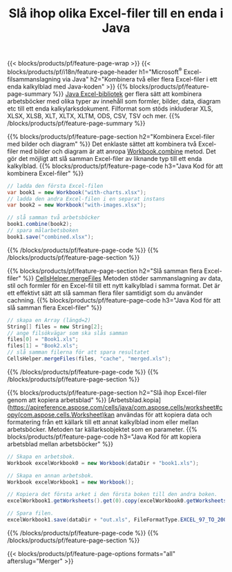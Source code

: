 ﻿---
title: Slå ihop olika Excel-filer till en enda i Java
url: /sv/java/merger/
description: Slå samman Excel-filer med Java till flera ark eller ett enda ark. Slå samman, kombinera eller sammanfoga Excel-dokument till PDF, bilder och HTML också.
---
{{< blocks/products/pf/feature-page-wrap >}}
{{< blocks/products/pf/i18n/feature-page-header h1="Microsoft<sup>&reg;</sup> Excel-filsammanslagning via Java" h2="Kombinera två eller flera Excel-filer i ett enda kalkylblad med Java-koden" >}}
{{% blocks/products/pf/feature-page-summary %}}
[Java Excel-bibliotek](/cells/java/) ger flera sätt att kombinera arbetsböcker med olika typer av innehåll som formler, bilder, data, diagram etc till ett enda kalkylarksdokument. Filformat som stöds inkluderar XLS, XLSX, XLSB, XLT, XLTX, XLTM, ODS, CSV, TSV och mer.
{{% /blocks/products/pf/feature-page-summary %}}

{{% blocks/products/pf/feature-page-section h2="Kombinera Excel-filer med bilder och diagram" %}}
Det enklaste sättet att kombinera två Excel-filer med bilder och diagram är att anropa [Workbook.combine](https://apireference.aspose.com/cells/java/com.aspose.cells/workbook#combine(com.aspose.cells.Workbook)) metod. Det gör det möjligt att slå samman Excel-filer av liknande typ till ett enda kalkylblad.
{{% blocks/products/pf/feature-page-code h3="Java Kod för att kombinera Excel-filer" %}}

```cs
// ladda den första Excel-filen
var book1 = new Workbook("with-charts.xlsx");
// ladda den andra Excel-filen i en separat instans
var book2 = new Workbook("with-images.xlsx");

// slå samman två arbetsböcker
book1.combine(book2);
// spara målarbetsboken 
book1.save("combined.xlsx");

```
{{% /blocks/products/pf/feature-page-code %}}
{{% /blocks/products/pf/feature-page-section %}}

{{% blocks/products/pf/feature-page-section h2="Slå samman flera Excel-filer" %}}
[CellsHelper.mergeFiles](https://apireference.aspose.com/cells/java/com.aspose.cells/cellshelper#mergeFiles) Metoden stöder sammanslagning av data, stil och formler för en Excel-fil till ett nytt kalkylblad i samma format. Det är ett effektivt sätt att slå samman flera filer samtidigt som du använder cachning. 
{{% blocks/products/pf/feature-page-code h3="Java Kod för att slå samman flera Excel-filer" %}}

```cs
// skapa en Array (längd=2)
String[] files = new String[2];
// ange filsökvägar som ska slås samman
files[0] = "Book1.xls";
files[1] = "Book2.xls";
// slå samman filerna för att spara resultatet
CellsHelper.mergeFiles(files, "cache", "merged.xls");


```
{{% /blocks/products/pf/feature-page-code %}}
{{% /blocks/products/pf/feature-page-section %}}

{{% blocks/products/pf/feature-page-section h2="Slå ihop Excel-filer genom att kopiera arbetsblad" %}}
[Arbetsblad.kopia](https://apireference.aspose.com/cells/java/com.aspose.cells/worksheet#copy(com.aspose.cells.Worksheet)kan användas för att kopiera data och formatering från ett källark till ett annat kalkylblad inom eller mellan arbetsböcker. Metoden tar källarksobjektet som en parameter.
{{% blocks/products/pf/feature-page-code h3="Java Kod för att kopiera arbetsblad mellan arbetsböcker" %}}

```cs
// Skapa en arbetsbok.
Workbook excelWorkbook0 = new Workbook(dataDir + "book1.xls");

// Skapa en annan arbetsbok.
Workbook excelWorkbook1 = new Workbook();

// Kopiera det första arket i den första boken till den andra boken.
excelWorkbook1.getWorksheets().get(0).copy(excelWorkbook0.getWorksheets().get(0));

// Spara filen.
excelWorkbook1.save(dataDir + "out.xls", FileFormatType.EXCEL_97_TO_2003);

```
{{% /blocks/products/pf/feature-page-code %}}
{{% /blocks/products/pf/feature-page-section %}}

{{< blocks/products/pf/feature-page-options formats="all" afterslug="Merger" >}}